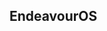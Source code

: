 ## EndeavourOS

<!--
Create your own destiny with an incredible journey

If you like to roll up your sleeves and go on an adventure, then you might want to give us a try. EndeavourOS isn’t an expressway to a predefined destination in computing, it is all about the journey towards your own destination and on top of that, you’ll be meeting new and friendly faces during that exploration. Or more appropriate, your new Endeavour.

We provide you with the opportunity to discover the flexible possibilities an Arch-based distro can give you, a user-friendly installer that gives you the option to install the system with an offline install, having a minimal but attractive looking Xfce desktop environment, and an online install option with ten different flavours in a basic and customizable look to choose from.

It doesn’t matter which option or flavour you choose, they all offer the same powerful jumpstart to begin your exciting journey towards your own destination in computing. All options have the basics like sound, network, graphics, Yay, a terminal operated AUR helper and the browser Firefox already onboard. This is the perfect start in creating your own personal computing experience, custom-made by you.

Our very own Welcome app is the first gateway to assist you on your journey. It is equipped with some very helpful tools you even want to use after you have reached your destination. That together with our wiki, a well-organized knowledge base, will allow you to build your confidence during your exploration.

But that’s not all. Our most powerful feature is not an app or automation. It is a warm, vibrant, friendly, living and breathing resource with the incredible power to boost up your enthusiasm during your journey… Our stellar community. It doesn’t matter if you are having trouble finding the right printer driver or your system doesn’t do what you want it to do. Please don’t hesitate to ask for help on our forum, Telegram or Reddit subpage. There are always friendly faces to guide you in the right direction.

https://endeavouros.com/

https://forum.endeavouros.com/

https://t.me/Endeavouros

-->
